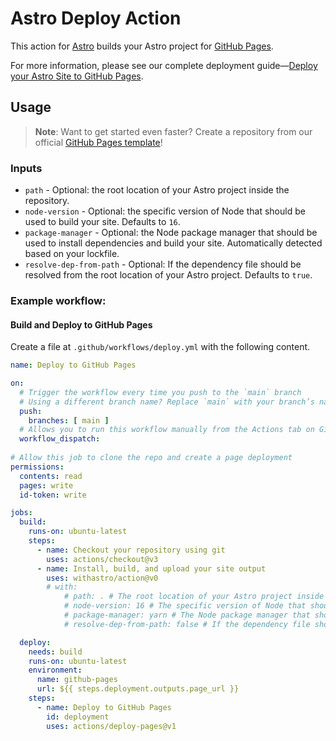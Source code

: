 # Astro Deploy Action

This action for [Astro](https://github.com/withastro/astro) builds your Astro project for [GitHub Pages](https://pages.github.com/).

For more information, please see our complete deployment guide—[Deploy your Astro Site to GitHub Pages](https://docs.astro.build/en/guides/deploy/github/).

## Usage

> **Note**: Want to get started even faster? Create a repository from our official [GitHub Pages template](https://github.com/withastro/github-pages)!

### Inputs

- `path` - Optional: the root location of your Astro project inside the repository.
- `node-version` - Optional: the specific version of Node that should be used to build your site. Defaults to `16`.
- `package-manager` - Optional: the Node package manager that should be used to install dependencies and build your site. Automatically detected based on your lockfile.
- `resolve-dep-from-path` - Optional: If the dependency file should be resolved from the root location of your Astro project. Defaults to `true`.

### Example workflow:

#### Build and Deploy to GitHub Pages

Create a file at `.github/workflows/deploy.yml` with the following content.

```yml
name: Deploy to GitHub Pages

on:
  # Trigger the workflow every time you push to the `main` branch
  # Using a different branch name? Replace `main` with your branch’s name
  push:
    branches: [ main ]
  # Allows you to run this workflow manually from the Actions tab on GitHub.
  workflow_dispatch:
  
# Allow this job to clone the repo and create a page deployment
permissions:
  contents: read
  pages: write
  id-token: write

jobs:
  build:
    runs-on: ubuntu-latest
    steps:
      - name: Checkout your repository using git
        uses: actions/checkout@v3
      - name: Install, build, and upload your site output
        uses: withastro/action@v0
        # with:
            # path: . # The root location of your Astro project inside the repository. (optional)
            # node-version: 16 # The specific version of Node that should be used to build your site. Defaults to 16. (optional)
            # package-manager: yarn # The Node package manager that should be used to install dependencies and build your site. Automatically detected based on your lockfile. (optional)
            # resolve-dep-from-path: false # If the dependency file should be resolved from the root location of your Astro project. Defaults to `true`. (optional)

  deploy:
    needs: build
    runs-on: ubuntu-latest
    environment:
      name: github-pages
      url: ${{ steps.deployment.outputs.page_url }}
    steps:
      - name: Deploy to GitHub Pages
        id: deployment
        uses: actions/deploy-pages@v1
```
